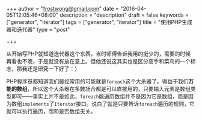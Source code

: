 +++
author = "frostwong@gmail.com"
date = "2016-04-05T12:05:46+08:00"
description = "description"
draft = false
keywords = ["generator", "iterator"]
tags = ["generator", "iterator"]
title = "使用PHP生成器和迭代器"
type = "post"

+++

从开始写PHP就知道迭代器这个东西，当时师傅告诉我用的挺少的，需要的时候再看也不晚，于是就没有放在意上。但他还说这其实也是区分高手和菜鸟的一个标志，那我还是研究一下好了：）

PHP程序员都知道我们最经常用的可能就是`foreach`这个大杀器了。得益于我们**万能的数组**，所以这个大杀器在多数场合都是可以直接用的，只要输入元素是数组类型即可——事实上并不是如此，`foreach`能遍历数组并不是因为它是数组，而是因为数组`implements`了`Iterator`接口。说白了就是只要告诉`foreach`遍历的规则，它就可以执行遍历，而和是否数组无关。




